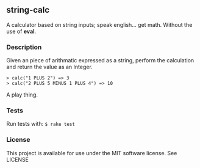 ## string-calc

A calculator based on string inputs; speak english... get math. Without the use of **eval**.

### Description

Given an piece of arithmatic expressed as a string, perform the calculation and return the value as an Integer.

```
> calc("1 PLUS 2") => 3
> calc("2 PLUS 5 MINUS 1 PLUS 4") => 10
```

A play thing.

### Tests

Run tests with: `$ rake test`

### License

This project is available for use under the MIT software license.
See LICENSE
